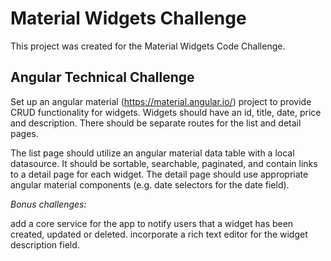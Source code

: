 # Material Widgets Challenge

This project was created for the Material Widgets Code Challenge.

## Angular Technical Challenge
Set up an angular material (https://material.angular.io/) project to provide CRUD functionality for widgets. Widgets should have an id, title, date, price and description. There should be separate routes for the list and detail pages. 

The list page should utilize an angular material data table with a local datasource. It should be sortable, searchable, paginated, and contain links to a detail page for each widget. The detail page should use appropriate angular material components (e.g. date selectors for the date field).

*Bonus challenges:* 

add a core service for the app to notify users that a widget has been created, updated or deleted.
incorporate a rich text editor for the widget description field.
